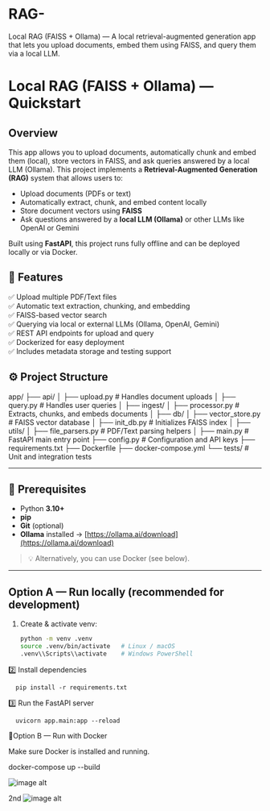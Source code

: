 # RAG-
Local RAG (FAISS + Ollama) — A local retrieval-augmented generation app that lets you upload documents, embed them using FAISS, and query them via a local LLM.

# Local RAG (FAISS + Ollama) — Quickstart

## Overview
This app allows you to upload documents, automatically chunk and embed them (local), store vectors in FAISS, and ask queries answered by a local LLM (Ollama).
This project implements a **Retrieval-Augmented Generation (RAG)** system that allows users to:
- Upload documents (PDFs or text)
- Automatically extract, chunk, and embed content locally
- Store document vectors using **FAISS**
- Ask questions answered by a **local LLM (Ollama)** or other LLMs like OpenAI or Gemini

Built using **FastAPI**, this project runs fully offline and can be deployed locally or via Docker.

## 🧩 Features
✅ Upload multiple PDF/Text files  
✅ Automatic text extraction, chunking, and embedding  
✅ FAISS-based vector search  
✅ Querying via local or external LLMs (Ollama, OpenAI, Gemini)  
✅ REST API endpoints for upload and query  
✅ Dockerized for easy deployment  
✅ Includes metadata storage and testing support  


## ⚙️ Project Structure
app/
├── api/
│ ├── upload.py # Handles document uploads
│ ├── query.py # Handles user queries
│
├── ingest/
│ ├── processor.py # Extracts, chunks, and embeds documents
│
├── db/
│ ├── vector_store.py # FAISS vector database
│ ├── init_db.py # Initializes FAISS index
│
├── utils/
│ ├── file_parsers.py # PDF/Text parsing helpers
│
├── main.py # FastAPI main entry point
├── config.py # Configuration and API keys
├── requirements.txt
├── Dockerfile
├── docker-compose.yml
└── tests/ # Unit and integration tests


---

## 🧰 Prerequisites
- Python **3.10+**
- **pip**
- **Git** (optional)
- **Ollama** installed → [https://ollama.ai/download](https://ollama.ai/download)

> 💡 Alternatively, you can use Docker (see below).

---


## Option A — Run locally (recommended for development)

1. Create & activate venv:
   ```bash
   python -m venv .venv
   source .venv/bin/activate   # Linux / macOS
   .venv\\Scripts\\activate    # Windows PowerShell

2️⃣ Install dependencies

      pip install -r requirements.txt

3️⃣ Run the FastAPI server

      uvicorn app.main:app --reload

🐳Option B — Run with Docker

Make sure Docker is installed and running.

docker-compose up --build

![image alt](https://github.com/LiladharBhuanBhaskar/RAG-/blob/d0e4f19f36a54a6ab735dd20b18afd73a57819df/WhatsApp%20Image%202025-10-27%20at%2015.35.08_0e38e859.jpg)

2nd 
![image alt](https://github.com/LiladharBhuanBhaskar/RAG-/blob/dc5083b5272cd351ff0feebcb408343d066008c5/WhatsApp%20Image%202025-10-27%20at%2015.35.54_cd2c48ef.jpg)
